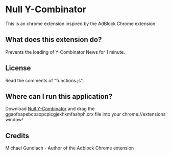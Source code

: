 Null Y-Combinator
=================

This is an chrome extension inspired by the AdBlock Chrome extension.

What does this extension do?
----------------------------

Prevents the loading of Y-Combinator News for 1 minute.

License
-------

Read the comments of "functions.js".

Where can I run this application?
---------------------------------

Download [Null Y-Combinator](https://github.com/mikhail-j/nully-comb/releases/download/v0.2/ggaofoapebcpaopcpicgjekhkmfaahph.crx) and drag the ggaofoapebcpaopcpicgjekhkmfaahph.crx file into your chrome://extensions window!

Credits
-------

Michael Gundlach - Author of the Adblock Chrome extension